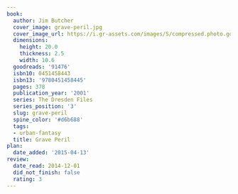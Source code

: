 ```yaml
---
book:
  author: Jim Butcher
  cover_image: grave-peril.jpg
  cover_image_url: https://i.gr-assets.com/images/S/compressed.photo.goodreads.com/books/1266470209l/91476._SX98_.jpg
  dimensions:
    height: 20.0
    thickness: 2.5
    width: 10.6
  goodreads: '91476'
  isbn10: 0451458443
  isbn13: '9780451458445'
  pages: 378
  publication_year: '2001'
  series: The Dresden Files
  series_position: '3'
  slug: grave-peril
  spine_color: '#d6b688'
  tags:
  - urban-fantasy
  title: Grave Peril
plan:
  date_added: '2015-04-13'
review:
  date_read: 2014-12-01
  did_not_finish: false
  rating: 3
---
```

